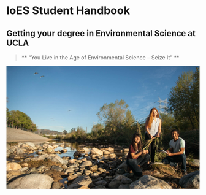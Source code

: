 # IoES Student Handbook

## Getting your degree in Environmental Science at UCLA

> ** “You Live in the Age of Environmental Science – Seize It” **

![UCLA IoES](.gitbook/assets/la-river.jpg)

